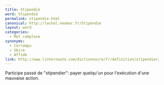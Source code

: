 ```yaml
---
title: Stipendié
word: Stipendié
permalink: stipendie.html
canonical: http://lachal.neamar.fr/Stipendie
layout: word
categories:
  - Mot complexe
synonyms:
  - Corrompu
  - Sbire
  - Affidé
link: http://www.linternaute.com/dictionnaire/fr/definition/stipendier/
---
```


Participe passé de &quot;stipendier&quot;: payer quelqu'un pour l'exécution d'une mauvaise action. 

